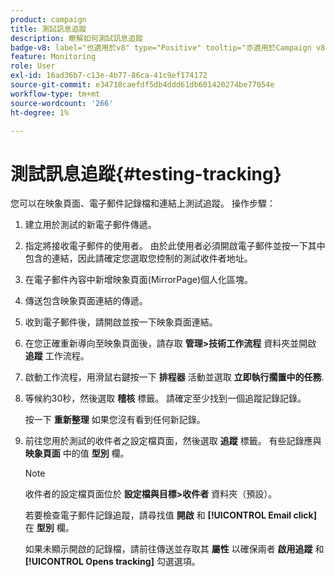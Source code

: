 ```yaml
---
product: campaign
title: 測試訊息追蹤
description: 瞭解如何測試訊息追蹤
badge-v8: label="也適用於v8" type="Positive" tooltip="亦適用於Campaign v8"
feature: Monitoring
role: User
exl-id: 16ad36b7-c13e-4b77-86ca-41c9ef174172
source-git-commit: e34718caefdf5db4ddd61db601420274be77054e
workflow-type: tm+mt
source-wordcount: '266'
ht-degree: 1%

---
```


# 測試訊息追蹤{#testing-tracking}

您可以在映象頁面、電子郵件記錄檔和連結上測試追蹤。 操作步驟：

1. 建立用於測試的新電子郵件傳遞。
1. 指定將接收電子郵件的使用者。 由於此使用者必須開啟電子郵件並按一下其中包含的連結，因此請確定您選取您控制的測試收件者地址。
1. 在電子郵件內容中新增映象頁面(MirrorPage)個人化區塊。
1. 傳送包含映象頁面連結的傳遞。
1. 收到電子郵件後，請開啟並按一下映象頁面連結。
1. 在您正確重新導向至映象頁面後，請存取 **管理>技術工作流程** 資料夾並開啟 **追蹤** 工作流程。
1. 啟動工作流程，用滑鼠右鍵按一下 **排程器** 活動並選取 **立即執行擱置中的任務**.
1. 等候約30秒，然後選取 **稽核** 標籤。 請確定至少找到一個追蹤記錄記錄。

   按一下 **重新整理** 如果您沒有看到任何新記錄。

1. 前往您用於測試的收件者之設定檔頁面，然後選取 **追蹤** 標籤。 有些記錄應與 **映象頁面** 中的值 **型別** 欄。

   >[!NOTE]
   >
   >收件者的設定檔頁面位於 **設定檔與目標>收件者** 資料夾（預設）。

   若要檢查電子郵件記錄追蹤，請尋找值 **開啟** 和 **[!UICONTROL Email click]** 在 **型別** 欄。

   如果未顯示開啟的記錄檔，請前往傳送並存取其 **屬性** 以確保兩者 **啟用追蹤** 和 **[!UICONTROL Opens tracking]** 勾選選項。
